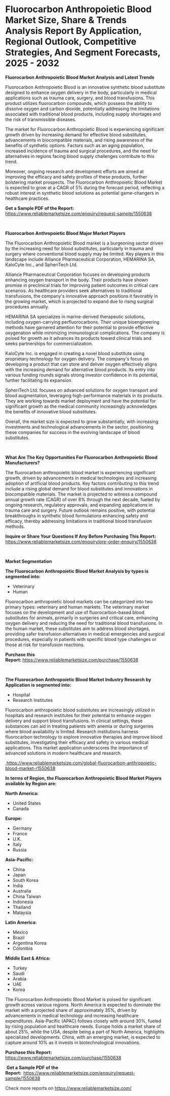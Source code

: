 <p><h1>Fluorocarbon Anthropoietic Blood Market Size, Share & Trends Analysis Report By Application, Regional Outlook, Competitive Strategies, And Segment Forecasts, 2025 - 2032</h1></p><p><strong>Fluorocarbon Anthropoietic Blood Market Analysis and Latest Trends</strong></p>
<p><p>Fluorocarbon Anthropoietic Blood is an innovative synthetic blood substitute designed to enhance oxygen delivery in the body, particularly in medical applications such as trauma care, surgery, and blood transfusions. This product utilizes fluorocarbon compounds, which possess the ability to dissolve oxygen and carbon dioxide, potentially addressing the limitations associated with traditional blood products, including supply shortages and the risk of transmissible diseases.</p><p>The market for Fluorocarbon Anthropoietic Blood is experiencing significant growth driven by increasing demand for effective blood substitutes, advancements in biocompatible materials, and rising awareness of the benefits of synthetic options. Factors such as an aging population, increased incidence of trauma and surgical procedures, and the need for alternatives in regions facing blood supply challenges contribute to this trend. </p><p>Moreover, ongoing research and development efforts are aimed at improving the efficacy and safety profiles of these products, further bolstering market prospects. The Fluorocarbon Anthropoietic Blood Market is expected to grow at a CAGR of 5% during the forecast period, reflecting a robust interest in synthetic blood solutions as potential game-changers in healthcare practices.</p></p>
<p><strong>Get a Sample PDF of the Report:&nbsp;</strong> <a href="https://www.reliablemarketsize.com/enquiry/request-sample/1550638?utm_campaign=2876&utm_medium=2&utm_source=Github&utm_content=ia&utm_term=09032025&utm_id=fluorocarbon-anthropoietic-blood">https://www.reliablemarketsize.com/enquiry/request-sample/1550638</a></p>
<p>&nbsp;</p>
<p><strong>Fluorocarbon Anthropoietic Blood Major Market Players</strong></p>
<p><p>The Fluorocarbon Anthropoietic Blood market is a burgeoning sector driven by the increasing need for blood substitutes, particularly in trauma and surgery where conventional blood supply may be limited. Key players in this landscape include Alliance Pharmaceutical Corporation, HEMARINA SA, KaloCyte Inc., and SpheriTech Ltd.</p><p>Alliance Pharmaceutical Corporation focuses on developing products enhancing oxygen transport in the body. Their products have shown promise in preclinical trials for improving patient outcomes in critical care scenarios. As healthcare providers seek alternatives to traditional transfusions, the company's innovative approach positions it favorably in the growing market, which is projected to expand due to rising surgical procedures annually.</p><p>HEMARINA SA specializes in marine-derived therapeutic solutions, including oxygen-carrying perfluorocarbons. Their unique bioengineering methods have garnered attention for their potential to provide effective oxygenation while minimizing immunological complications. The company is poised for growth as it advances its products toward clinical trials and seeks partnerships for commercialization.</p><p>KaloCyte Inc. is engaged in creating a novel blood substitute using proprietary technology for oxygen delivery. The company's focus on developing a product that can store and deliver oxygen effectively aligns with the increasing demand for alternative blood products. Its entry into various funding rounds signals strong investor confidence in its potential, further facilitating its expansion.</p><p>SpheriTech Ltd. focuses on advanced solutions for oxygen transport and blood augmentation, leveraging high-performance materials in its products. They are working towards market deployment and have the potential for significant growth as the medical community increasingly acknowledges the benefits of innovative blood substitutes.</p><p>Overall, the market size is expected to grow substantially, with increasing investments and technological advancements in the sector, positioning these companies for success in the evolving landscape of blood substitutes.</p></p>
<p>&nbsp;</p>
<p><strong>What Are The Key Opportunities For Fluorocarbon Anthropoietic Blood Manufacturers?</strong></p>
<p><p>The fluorocarbon anthropoietic blood market is experiencing significant growth, driven by advancements in medical technologies and increasing adoption of artificial blood products. Key factors contributing to this trend include a rising global demand for blood substitutes and innovations in biocompatible materials. The market is projected to witness a compound annual growth rate (CAGR) of over 8% through the next decade, fueled by ongoing research, regulatory approvals, and expanding applications in trauma care and surgery. Future outlook remains positive, with potential breakthroughs in synthetic blood formulations enhancing safety and efficacy, thereby addressing limitations in traditional blood transfusion methods.</p></p>
<p><strong>Inquire or Share Your Questions If Any Before Purchasing This Report:</strong> <a href="https://www.reliablemarketsize.com/enquiry/pre-order-enquiry/1550638?utm_campaign=2876&utm_medium=2&utm_source=Github&utm_content=ia&utm_term=09032025&utm_id=fluorocarbon-anthropoietic-blood">https://www.reliablemarketsize.com/enquiry/pre-order-enquiry/1550638</a></p>
<p>&nbsp;</p>
<p><strong>Market Segmentation</strong></p>
<p><strong>The Fluorocarbon Anthropoietic Blood Market Analysis by types is segmented into:</strong></p>
<p><ul><li>Veterinary</li><li>Human</li></ul></p>
<p><p>Fluorocarbon anthropoietic blood markets can be categorized into two primary types: veterinary and human markets. The veterinary market focuses on the development and use of fluorocarbon-based blood substitutes for animals, primarily in surgeries and critical care, enhancing oxygen delivery and reducing the need for traditional blood transfusions. In the human market, these substitutes aim to address blood shortages, providing safer transfusion alternatives in medical emergencies and surgical procedures, especially in patients with specific blood type challenges or those at risk for transfusion reactions.</p></p>
<p><strong>Purchase this Report:&nbsp;</strong><a href="https://www.reliablemarketsize.com/purchase/1550638?utm_campaign=2876&utm_medium=2&utm_source=Github&utm_content=ia&utm_term=09032025&utm_id=fluorocarbon-anthropoietic-blood">https://www.reliablemarketsize.com/purchase/1550638</a></p>
<p>&nbsp;</p>
<p><strong>The Fluorocarbon Anthropoietic Blood Market Industry Research by Application is segmented into:</strong></p>
<p><ul><li>Hospital</li><li>Research Institutes</li></ul></p>
<p><p>Fluorocarbon anthropoietic blood substitutes are increasingly utilized in hospitals and research institutes for their potential to enhance oxygen delivery and support blood transfusions. In clinical settings, these substances can aid in treating patients with anemia or during surgeries where blood availability is limited. Research institutions harness fluorocarbon technology to explore innovative therapies and improve blood substitutes, investigating their efficacy and safety in various medical applications. This market application underscores the importance of advanced solutions in modern healthcare and research.</p></p>
<p><a href="https://www.reliablemarketsize.com/global-fluorocarbon-anthropoietic-blood-market-r1550638?utm_campaign=2876&utm_medium=2&utm_source=Github&utm_content=ia&utm_term=09032025&utm_id=fluorocarbon-anthropoietic-blood">&nbsp;https://www.reliablemarketsize.com/global-fluorocarbon-anthropoietic-blood-market-r1550638</a></p>
<p><strong>In terms of Region, the Fluorocarbon Anthropoietic Blood Market Players available by Region are:</strong></p>
<p>
    <p> <strong> North America: </strong>
        <ul>
            <li>United States</li>
            <li>Canada</li>
        </ul>
        </p> 
    <p> <strong> Europe: </strong>
        <ul>
            <li>Germany</li>
            <li>France</li>
            <li>U.K.</li>
            <li>Italy</li>
            <li>Russia</li>
        </ul>
        </p> 
    <p> <strong> Asia-Pacific: </strong>
        <ul>
            <li>China</li>
            <li>Japan</li>
            <li>South Korea</li>
            <li>India</li>
            <li>Australia</li>
            <li>China Taiwan</li>
            <li>Indonesia</li>
            <li>Thailand</li>
            <li>Malaysia</li>
        </ul>
        </p> 
    <p> <strong> Latin America: </strong>
        <ul>
            <li>Mexico</li>
            <li>Brazil</li>
            <li>Argentina Korea</li>
            <li>Colombia</li>
        </ul>
        </p> 
    <p> <strong> Middle East & Africa: </strong>
        <ul>
            <li>Turkey</li>
            <li>Saudi</li>
            <li>Arabia</li>
            <li>UAE</li>
            <li>Korea</li>
        </ul>
    </p>
    </p>
<p><p>The Fluorocarbon Anthropoietic Blood Market is poised for significant growth across various regions. North America is expected to dominate the market with a projected share of approximately 35%, driven by advancements in medical technology and increasing healthcare expenditures. Asia-Pacific (APAC) follows closely with around 30%, fueled by rising population and healthcare needs. Europe holds a market share of about 25%, while the USA, despite being a part of North America, highlights specialized developments. China, with an emerging market, is expected to capture around 10% as it invests in biotechnological innovations.</p></p>
<p><strong>Purchase this Report: </strong><a href="https://www.reliablemarketsize.com/purchase/1550638?utm_campaign=2876&utm_medium=2&utm_source=Github&utm_content=ia&utm_term=09032025&utm_id=fluorocarbon-anthropoietic-blood">https://www.reliablemarketsize.com/purchase/1550638</a></p>
<p>&nbsp;<strong>Get a Sample PDF of the Report:&nbsp;&nbsp;</strong><a href="https://www.reliablemarketsize.com/enquiry/request-sample/1550638?utm_campaign=2876&utm_medium=2&utm_source=Github&utm_content=ia&utm_term=09032025&utm_id=fluorocarbon-anthropoietic-blood">https://www.reliablemarketsize.com/enquiry/request-sample/1550638</a></p>
<p><strong></strong></p>
<p>Check more reports on <a href="https://www.reliablemarketsize.com/?utm_campaign=2876&utm_medium=2&utm_source=Github&utm_content=ia&utm_term=09032025&utm_id=fluorocarbon-anthropoietic-blood">https://www.reliablemarketsize.com/</a></p>